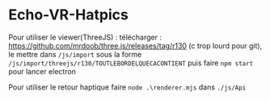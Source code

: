 # Echo-VR-Hatpics

Pour utiliser le viewer(ThreeJS) : 
télécharger : https://github.com/mrdoob/three.js/releases/tag/r130 (c trop lourd pour git), le mettre dans `/js/import` sous la forme `/js/import/threejs/r130/TOUTLEBORDELQUECACONTIENT`
puis faire `npm start` pour lancer electron

Pour utiliser le retour haptique
faire `node .\renderer.mjs` dans `./js/Api`
